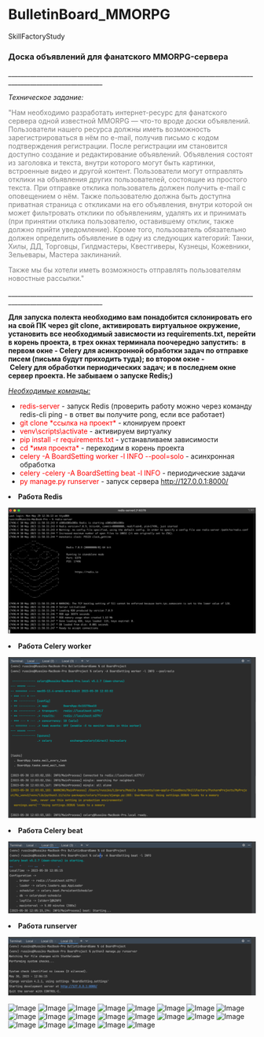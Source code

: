 # BulletinBoard_MMORPG
 SkillFactoryStudy

<h3><strong>Доска объявлений для фанатского MMORPG-сервера</strong></h3>
____________________________________________________________________________________________________________
</p></p></p>
<p><em>Техническое задание:</em></p>
<p><span style="color: #808080;">"Нам необходимо разработать интернет-ресурс для фанатского сервера одной известной MMORPG &mdash; что-то вроде доски объявлений. Пользователи нашего ресурса должны иметь возможность зарегистрироваться в нём по e-mail, получив письмо с кодом подтверждения регистрации. После регистрации им становится доступно создание и редактирование объявлений. Объявления состоят из заголовка и текста, внутри которого могут быть картинки, встроенные видео и другой контент. Пользователи могут отправлять отклики на объявления других пользователей, состоящие из простого текста. При отправке отклика пользователь должен получить e-mail с оповещением о нём. Также пользователю должна быть доступна приватная страница с откликами на его объявления, внутри которой он может фильтровать отклики по объявлениям, удалять их и принимать (при принятии отклика пользователю, оставившему отклик, также должно прийти уведомление). Кроме того, пользователь обязательно должен определить объявление в одну из следующих категорий: Танки, Хилы, ДД, Торговцы, Гилдмастеры, Квестгиверы, Кузнецы, Кожевники, Зельевары, Мастера заклинаний.</span></p>
<p><span style="color: #808080;">Также мы бы хотели иметь возможность отправлять пользователям новостные рассылки."</span></p>
____________________________________________________________________________________________________________

</p></p></p>
<p dir="auto"><strong>Для запуска полекта необходимо вам понадобится склонировать его на свой ПК через&nbsp;git clone, активировать виртуальное окружение, установить все необходимый зависмости из&nbsp;requirements.txt, перейти в корень проекта, в трех окнах терминала поочередно запустить: &nbsp;в первом окне - Celery для асинхронной обработки задач по отправке писем (письма будут приходить туда); во втором окне -&nbsp;Celery&nbsp;для&nbsp;обработки периодических задач; и в последнем окне сервер проекта. Не забываем о запуске Redis;)</strong></p>
<p dir="auto"><span style="text-decoration: underline;"><em>Необходимые команды:</em></span></p>
<ul dir="auto">
<li><span style="color: #ff0000;">redis-server</span> - запуск Redis (проверить работу можно через команду redis-cli ping - в ответ вы получите pong, если все работает)</li>
<li><span style="color: #ff0000;">git clone *ссылка на проект*</span> - клонируем проект</li>
<li><span style="color: #ff0000;">venv\scripts\activate</span> - активируем виртуалку</li>
<li><span style="color: #ff0000;">pip install -r requirements.txt</span> - устанавливаем зависимости</li>
<li><span style="color: #ff0000;">cd *имя проекта*</span> - переходим в корень проекта</li>
<li><span style="color: #ff0000;">celery -A BoardSetting worker -l INFO --pool=solo</span> - асинхронная обработка</li>
<li><span style="color: #ff0000;">celery -celery -A BoardSetting beat -l INFO</span> - периодические задачи</li>
<li><span style="color: #ff0000;">py manage.py runserver</span> - запуск сервера <a href="http://127.0.0.1:8000/" rel="nofollow">http://127.0.0.1:8000/</a></li>
</ul>

</p></p></p>

<li><strong>Работа Redis</strong></li>

![Image 1](https://github.com/Russiks/BulletinBoard_MMORPG/blob/main/Images/2023-05-30_12-00-16.png)

<li><strong>Работа Celery worker</strong></li>

![Image 2](https://github.com/Russiks/BulletinBoard_MMORPG/blob/main/Images/2023-05-30_12-04-29.png)

<li><strong>Работа Celery beat</strong></li>

![Image 3](https://github.com/Russiks/BulletinBoard_MMORPG/blob/main/Images/2023-05-30_12-05-32.png)

<li><strong>Работа runserver</strong></li>

![Image 4](https://github.com/Russiks/BulletinBoard_MMORPG/blob/main/Images/2023-05-30_12-06-30.png)


![Image]()
![Image]()
![Image]()
![Image]()
![Image]()
![Image]()
![Image]()
![Image]()
![Image]()
![Image]()
![Image]()
![Image]()
![Image]()
![Image]()
![Image]()
![Image]()
![Image]()
![Image]()
![Image]()
![Image]()
![Image]()

